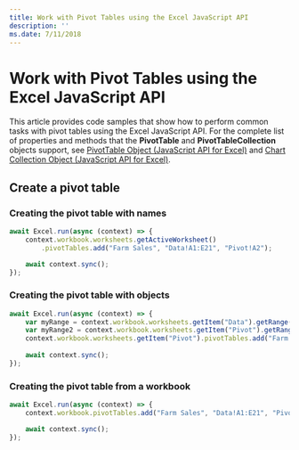 ```yaml
---
title: Work with Pivot Tables using the Excel JavaScript API
description: ''
ms.date: 7/11/2018
---
```




# Work with Pivot Tables using the Excel JavaScript API

This article provides code samples that show how to perform common tasks with pivot tables using the Excel JavaScript API. 
For the complete list of properties and methods that the **PivotTable** and **PivotTableCollection** objects support, see [PivotTable Object (JavaScript API for Excel)](https://dev.office.com/reference/add-ins/excel/pivottable) and [Chart Collection Object (JavaScript API for Excel)](https://dev.office.com/reference/add-ins/excel/pivottablecollection).

## Create a pivot table


### Creating the pivot table with names
```ts
await Excel.run(async (context) => {
	context.workbook.worksheets.getActiveWorksheet()
		.pivotTables.add("Farm Sales", "Data!A1:E21", "Pivot!A2");

	await context.sync();
});
```

### Creating the pivot table with objects
```ts
await Excel.run(async (context) => {	
	var myRange = context.workbook.worksheets.getItem("Data").getRange("A1:E21");
	var myRange2 = context.workbook.worksheets.getItem("Pivot").getRange("A1");
	context.workbook.worksheets.getItem("Pivot").pivotTables.add("Farm Sales", myRange, myRange2);
	
	await context.sync();
});
```

### Creating the pivot table from a workbook
```ts
await Excel.run(async (context) => {
	context.workbook.pivotTables.add("Farm Sales", "Data!A1:E21", "Pivot!A2");

	await context.sync();
});
```